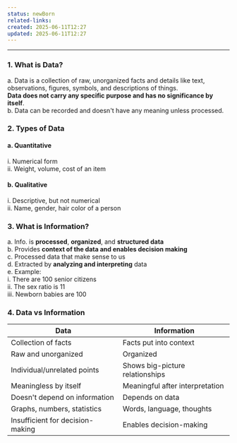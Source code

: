 ```yaml
---
status: newBorn
related-links: 
created: 2025-06-11T12:27
updated: 2025-06-11T12:27
---
```

---

### 1. What is Data?
a. Data is a collection of raw, unorganized facts and details like text, observations, figures, symbols, and descriptions of things.  
**Data does not carry any specific purpose and has no significance by itself**.  
b. Data can be recorded and doesn't have any meaning unless processed.

### 2. Types of Data
#### a. Quantitative
i. Numerical form  
ii. Weight, volume, cost of an item  

#### b. Qualitative
i. Descriptive, but not numerical  
ii. Name, gender, hair color of a person  

### 3. What is Information?
a. Info. is **processed**, **organized**, and **structured data**  
b. Provides **context of the data and enables decision making**  
c. Processed data that make sense to us  
d. Extracted by **analyzing and interpreting** data  
e. Example:  
   i. There are 100 senior citizens  
   ii. The sex ratio is 11  
   iii. Newborn babies are 100  

### 4. Data vs Information
| Data | Information |
|------|-------------|
| Collection of facts | Facts put into context |
| Raw and unorganized | Organized |
| Individual/unrelated points | Shows big-picture relationships |
| Meaningless by itself | Meaningful after interpretation |
| Doesn't depend on information | Depends on data |
| Graphs, numbers, statistics | Words, language, thoughts |
| Insufficient for decision-making | Enables decision-making |
